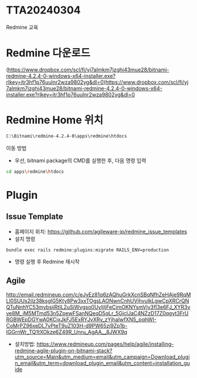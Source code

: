 # TTA20240304
Redmine 교육

# Redmine 다운로드
(https://www.dropbox.com/scl/fi/yj7almkm7jzghi43mue28/bitnami-redmine-4.2.4-0-windows-x64-installer.exe?rlkey=itr3hf1p76uulnr2wza9802yg&dl=0)https://www.dropbox.com/scl/fi/yj7almkm7jzghi43mue28/bitnami-redmine-4.2.4-0-windows-x64-installer.exe?rlkey=itr3hf1p76uulnr2wza9802yg&dl=0

# Redmine Home 위치
```sh
C:\Bitnami\redmine-4.2.4-0\apps\redmine\htdocs
```

이동 방법
- 우선, bitnami package의 CMD를 실행한 후, 다음 명령 입력
```sh
cd apps\redmine\htdocs
```

# Plugin
## Issue Template
- 홈페이지 위치: https://github.com/agileware-jp/redmine_issue_templates
- 설치 명령
```sh
bundle exec rails redmine:plugins:migrate RAILS_ENV=production
```
- 명령 실행 후 Redmine 재시작

## Agile 
http://email.redmineup.com/c/eJyEz81q6zAQhuGrkXcnSBqNfhZeHAje9RqMLI0SUUs2ilz38ksglG5Kty8Pw3xxTOgsLAONwnCnhUVjhvuIkLgwCpXRCrQNQTuNnhYC53mybsijRtIL2uSiWvgso0UyIjljFeCimOKNYsmVjv3fI3e6FJ_XYR3vve8M_jM5MTmd53n5ZpewFSanNQeqD5qLr_5GjclJaC4NZzD17Z0qgyt3FrURGBWEpDGYwA0KCjxJkFJ5ExRYJvXRy_zYjhaIwfXN5_pqhWI-CoMrPZ96xeDL7vPteT9uZ103H-d9PW65zj9Zp1b-IGGrnWr_TQ1tXOkze6Z49R_Unru_AgAA__8JWX9q

- 설치방법: https://www.redmineup.com/pages/help/agile/installing-redmine-agile-plugin-on-bitnami-stack?utm_source=Main&utm_medium=email&utm_campaign=Download_plugin_email&utm_term=download_plugin_email&utm_content=installation_guide
